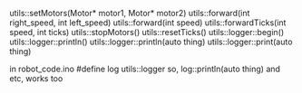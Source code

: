utils::setMotors(Motor* motor1, Motor* motor2)
utils::forward(int right_speed, int left_speed)
utils::forward(int speed)
utils::forwardTicks(int speed, int ticks)
utils::stopMotors()
utils::resetTicks()
utils::logger::begin()
utils::logger::println()
utils::logger::println(auto thing)
utils::logger::print(auto thing)

in robot_code.ino
#define log utils::logger
so,
log::println(auto thing) and etc, works too
